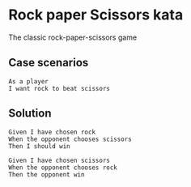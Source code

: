 # Rock paper Scissors kata

The classic rock-paper-scissors game

## Case scenarios
```
As a player
I want rock to beat scissors
```

## Solution
```
Given I have chosen rock
When the opponent chooses scissors
Then I should win
```
```
Given I have chosen scissors
When the opponent chooses rock
Then the opponent win
```
